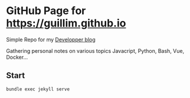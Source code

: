 # GitHub Page for https://guillim.github.io

Simple Repo for my [Developper blog](https://guillim.github.io)

Gathering personal notes on various topics Javacript, Python, Bash, Vue, Docker...

## Start

`bundle exec jekyll serve`

